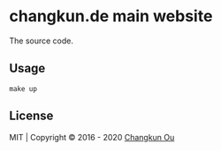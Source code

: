 # changkun.de main website

The source code.

## Usage

```
make up
```

## License

MIT | Copyright &copy; 2016 - 2020 [Changkun Ou](https://changkun.de)